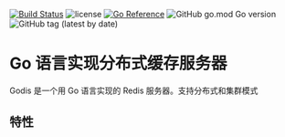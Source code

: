 [![Build Status](https://github.com/stream1080/godis/actions/workflows/go.yml/badge.svg)](https://github.com/stream1080/godis/actions?query=branch%3Amaster) ![license](https://img.shields.io/github/license/stream1080/godis)  [![Go Reference](https://pkg.go.dev/badge/github.com/stream1080/godis.svg)](https://pkg.go.dev/github.com/stream1080/godis)
![GitHub go.mod Go version](https://img.shields.io/github/go-mod/go-version/stream1080/godis)
![GitHub tag (latest by date)](https://img.shields.io/github/v/tag/stream1080/godis)

# Go 语言实现分布式缓存服务器

Godis 是一个用 Go 语言实现的 Redis 服务器。支持分布式和集群模式

## 特性

